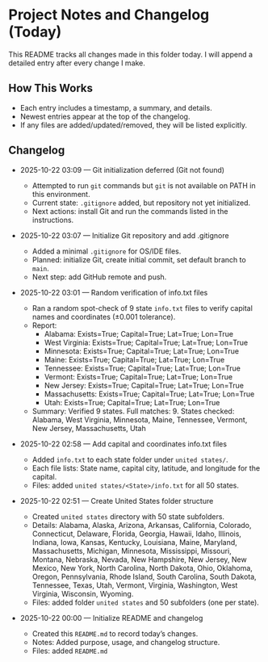 # Project Notes and Changelog (Today)

This README tracks all changes made in this folder today. I will append a detailed entry after every change I make.

## How This Works
- Each entry includes a timestamp, a summary, and details.
- Newest entries appear at the top of the changelog.
- If any files are added/updated/removed, they will be listed explicitly.

## Changelog

- 2025-10-22 03:09 — Git initialization deferred (Git not found)
  - Attempted to run `git` commands but `git` is not available on PATH in this environment.
  - Current state: `.gitignore` added, but repository not yet initialized.
  - Next actions: install Git and run the commands listed in the instructions.

- 2025-10-22 03:07 — Initialize Git repository and add .gitignore
  - Added a minimal `.gitignore` for OS/IDE files.
  - Planned: initialize Git, create initial commit, set default branch to `main`.
  - Next step: add GitHub remote and push.

- 2025-10-22 03:01 — Random verification of info.txt files
  - Ran a random spot-check of 9 state `info.txt` files to verify capital names and coordinates (±0.001 tolerance).
  - Report:
    - Alabama: Exists=True; Capital=True; Lat=True; Lon=True
    - West Virginia: Exists=True; Capital=True; Lat=True; Lon=True
    - Minnesota: Exists=True; Capital=True; Lat=True; Lon=True
    - Maine: Exists=True; Capital=True; Lat=True; Lon=True
    - Tennessee: Exists=True; Capital=True; Lat=True; Lon=True
    - Vermont: Exists=True; Capital=True; Lat=True; Lon=True
    - New Jersey: Exists=True; Capital=True; Lat=True; Lon=True
    - Massachusetts: Exists=True; Capital=True; Lat=True; Lon=True
    - Utah: Exists=True; Capital=True; Lat=True; Lon=True
  - Summary: Verified 9 states. Full matches: 9. States checked: Alabama, West Virginia, Minnesota, Maine, Tennessee, Vermont, New Jersey, Massachusetts, Utah

- 2025-10-22 02:58 — Add capital and coordinates info.txt files
  - Added `info.txt` to each state folder under `united states/`.
  - Each file lists: State name, capital city, latitude, and longitude for the capital.
  - Files: added `united states/<State>/info.txt` for all 50 states.

- 2025-10-22 02:51 — Create United States folder structure
  - Created `united states` directory with 50 state subfolders.
  - Details: Alabama, Alaska, Arizona, Arkansas, California, Colorado, Connecticut, Delaware, Florida, Georgia, Hawaii, Idaho, Illinois, Indiana, Iowa, Kansas, Kentucky, Louisiana, Maine, Maryland, Massachusetts, Michigan, Minnesota, Mississippi, Missouri, Montana, Nebraska, Nevada, New Hampshire, New Jersey, New Mexico, New York, North Carolina, North Dakota, Ohio, Oklahoma, Oregon, Pennsylvania, Rhode Island, South Carolina, South Dakota, Tennessee, Texas, Utah, Vermont, Virginia, Washington, West Virginia, Wisconsin, Wyoming.
  - Files: added folder `united states` and 50 subfolders (one per state).

- 2025-10-22 00:00 — Initialize README and changelog
  - Created this `README.md` to record today’s changes.
  - Notes: Added purpose, usage, and changelog structure.
  - Files: added `README.md`

